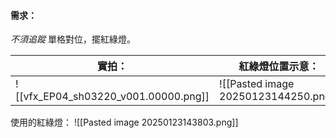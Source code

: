#### 需求：
*不須追蹤*
單格對位，擺紅綠燈。

| 實拍：                                  | 紅綠燈位置示意：                             |
| ------------------------------------ | ------------------------------------ |
| ![[vfx_EP04_sh03220_v001.00000.png]] | ![[Pasted image 20250123144250.png]] |

使用的紅綠燈：
![[Pasted image 20250123143803.png]]

